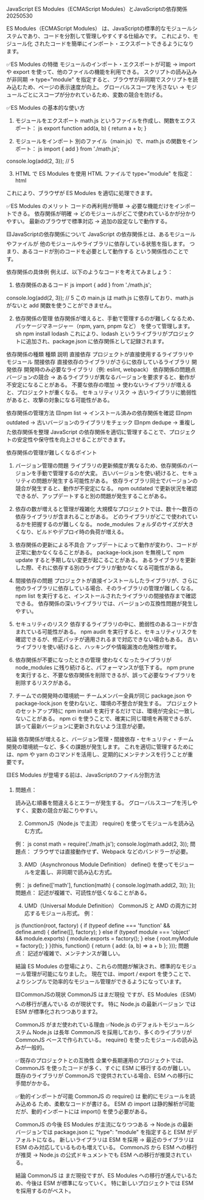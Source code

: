 JavaScript ES Modules（ECMAScript Modules）とJavaScriptの依存関係 20250530

ES Modules（ECMAScript Modules） は、JavaScriptの標準的なモジュールシステムであり、コードを分割して管理しやすくする仕組みです。
これにより、モジュール化 されたコードを簡単にインポート・エクスポートできるようになります。

✅ES Modules の特徴
モジュールのインポート・エクスポートが可能 → import や export を使って、他のファイルの機能を利用できる。
スクリプトの読み込みが非同期 → type="module" を指定すると、ブラウザが非同期でスクリプトを読み込むため、ページの表示速度が向上。
グローバルスコープを汚さない → モジュールごとにスコープが分かれているため、変数の競合を防げる。

✅ES Modules の基本的な使い方
1. モジュールをエクスポート
math.js というファイルを作成し、関数をエクスポート：
js
export function add(a, b) {
    return a + b;
}

2. モジュールをインポート
別のファイル（main.js）で、math.js の関数をインポート：
js
import { add } from './math.js';

console.log(add(2, 3)); // 5

3. HTML で ES Modules を使用
HTML ファイルで type="module" を指定：
html
<script type="module" src="main.js"></script>
これにより、ブラウザが ES Modules を適切に処理できます。

✅ES Modules のメリット
コードの再利用が簡単 → 必要な機能だけをインポートできる。
依存関係が明確 → どのモジュールがどこで使われているかが分かりやすい。
最新のブラウザで標準対応 → 追加の設定なしで動作する。


🟨JavaScriptの依存関係について
JavaScript の依存関係とは、あるモジュールやファイルが 他のモジュールやライブラリに依存している状態を指します。
つまり、あるコードが別のコードを必要として動作する という関係性のことです。

依存関係の具体例
例えば、以下のようなコードを考えてみましょう：

1. 依存関係のあるコード
js
import { add } from './math.js';

console.log(add(2, 3)); // 5
この main.js は math.js に依存しており、math.js がないと add 関数を使うことができません。

2. 依存関係の管理
依存関係が増えると、手動で管理するのが難しくなるため、パッケージマネージャー（npm, yarn, pnpm など） を使って管理します。
sh
npm install lodash
これにより、lodash というライブラリがプロジェクトに追加され、package.json に依存関係として記録されます。

依存関係の種類
種類	                        説明
直接依存	                プロジェクトが直接使用するライブラリやモジュール
間接依存	                直接依存のライブラリがさらに依存しているライブラリ
開発依存	                開発時のみ必要なライブラリ（例: eslint, webpack）
依存関係の問題点
バージョンの競合 → あるライブラリが異なるバージョンを要求すると、動作が不安定になることがある。
不要な依存の増加 → 使わないライブラリが増えると、プロジェクトが重くなる。
セキュリティリスク → 古いライブラリに脆弱性があると、攻撃の対象になる可能性がある。

依存関係の管理方法
🟨npm list → インストール済みの依存関係を確認
🟨npm outdated → 古いバージョンのライブラリをチェック
🟨npm dedupe → 重複した依存関係を整理
JavaScript の依存関係を適切に管理することで、プロジェクトの安定性や保守性を向上させることができます。


依存関係の管理が難しくなるポイント
1. バージョン管理の問題
ライブラリの更新頻度が異なるため、依存関係のバージョンを手動で管理するのが大変。
古いバージョンを使い続けると、セキュリティの問題が発生する可能性がある。
依存ライブラリ同士でバージョンの競合が発生すると、動作が不安定になる。
npm outdated で更新状況を確認できるが、アップデートすると別の問題が発生することがある。

2. 依存の数が増えると管理が複雑化
大規模なプロジェクトでは、数十〜数百の依存ライブラリが含まれることがある。
どのライブラリがどこで使われているかを把握するのが難しくなる。
node_modules フォルダのサイズが大きくなり、ビルドやデプロイ時の負荷が増える。

3. 依存関係の更新による不具合
アップデートによって動作が変わり、コードが正常に動かなくなることがある。
package-lock.json を無視して npm update すると予期しない変更が起こることがある。
あるライブラリを更新した際、それに依存する別のライブラリが動かなくなる可能性がある。

4. 間接依存の問題
プロジェクトが直接インストールしたライブラリが、さらに他のライブラリに依存している場合、そのライブラリの管理が難しくなる。
npm list を実行すると、インストールされたライブラリの間接依存まで確認できる。
依存関係の深いライブラリでは、バージョンの互換性問題が発生しやすい。

5. セキュリティのリスク
依存するライブラリの中に、脆弱性のあるコードが含まれている可能性がある。
npm audit を実行すると、セキュリティリスクを確認できるが、修正パッチが適用されるまで対応できない場合もある。
古いライブラリを使い続けると、ハッキングや情報漏洩の危険性が増す。

6. 依存関係が不要になったときの管理
使わなくなったライブラリが node_modules に残り続けると、パフォーマンスが低下する。
npm prune を実行すると、不要な依存関係を削除できるが、誤って必要なライブラリを削除するリスクがある。

7. チームでの開発時の環境統一
チームメンバー全員が同じ package.json や package-lock.json を使わないと、環境の不整合が発生する。
プロジェクトのセットアップ時に npm install を実行するだけでは、環境が完全に一致しないことがある。
npm ci を使うことで、確実に同じ環境を再現できるが、誤って最新バージョンに更新されないよう注意が必要。

結論
依存関係が増えると、バージョン管理・間接依存・セキュリティ・チーム開発の環境統一など、多くの課題が発生します。
これを適切に管理するためには、npm や yarn のコマンドを活用し、定期的にメンテナンスを行うことが重要です。


🟨ES Modules が登場する前は、JavaScriptのファイル分割方法
1. <script> タグによる手動管理
HTML ファイル内で複数の JavaScript ファイルを <script> タグで順番に読み込む方法。

例：
html
<script src="jquery.js"></script>
<script src="main.js"></script>
問題点：

読み込む順番を間違えるとエラーが発生する。
グローバルスコープを汚しやすく、変数の競合が起こりやすい。

2. CommonJS（Node.js で主流）
require() を使ってモジュールを読み込む方式。

例：
js
const math = require('./math.js');
console.log(math.add(2, 3));
問題点：
ブラウザでは直接動作せず、Webpack などのバンドラーが必要。

3. AMD（Asynchronous Module Definition）
define() を使ってモジュールを定義し、非同期で読み込む方式。

例：
js
define(['math'], function(math) {
    console.log(math.add(2, 3));
});
問題点：
記述が複雑で、可読性が低くなることがある。

4. UMD（Universal Module Definition）
CommonJS と AMD の両方に対応するモジュール形式。
例：

js
(function(root, factory) {
    if (typeof define === 'function' && define.amd) {
        define([], factory);
    } else if (typeof module === 'object' && module.exports) {
        module.exports = factory();
    } else {
        root.myModule = factory();
    }
}(this, function() {
    return { add: (a, b) => a + b };
}));
問題点：
記述が複雑で、メンテナンスが難しい。

結論
ES Modules の登場により、これらの問題が解決され、標準的なモジュール管理が可能になりました。
現在では、import / export を使うことで、よりシンプルで効率的なモジュール管理ができるようになっています。

🟨CommonJSの現状
CommonJS はまだ現役 ですが、ES Modules（ESM）への移行が進んでいる のが現状です。
特に Node.js の最新バージョン では ESM が標準化されつつあります2。

CommonJS がまだ使われている理由
✅Node.js のデフォルトモジュールシステム
Node.js は長年 CommonJS を採用しており、多くのライブラリが CommonJS ベースで作られている。
require() を使ったモジュールの読み込みが一般的。

✅既存のプロジェクトとの互換性
企業や長期運用のプロジェクトでは、CommonJS を使ったコードが多く、すぐに ESM に移行するのが難しい。
既存のライブラリが CommonJS で提供されている場合、ESM への移行に手間がかかる。

✅動的インポートが可能
CommonJS の require() は 動的にモジュールを読み込める ため、柔軟なコードが書ける。
ESM の import は静的解析が可能だが、動的インポートには import() を使う必要がある。

CommonJS の今後
ES Modules が主流になりつつある → Node.js の最新バージョンでは package.json に "type": "module" を指定すると ESM がデフォルトになる。
新しいライブラリは ESM を採用 → 最近のライブラリは ESM のみ対応しているものも増えている。
CommonJS から ESM への移行が推奨 → Node.js の公式ドキュメントでも ESM への移行が推奨されている。

結論
CommonJS は まだ現役ですが、ES Modules への移行が進んでいるため、今後は ESM が標準になっていく。
特に新しいプロジェクトでは ESM を採用するのがベスト。